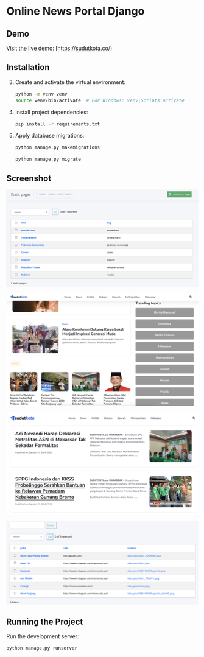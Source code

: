 # Online News Portal Django

## Demo

Visit the live demo: [https://sudutkota.co/)

## Installation


3. Create and activate the virtual environment:

    ```bash
    python -m venv venv
    source venv/bin/activate  # For Windows: venv\Scripts\activate
    ```

4. Install project dependencies:

    ```bash
    pip install -r requirements.txt
    ```

5. Apply database migrations:

    ```bash
    python manage.py makemigrations
    ```

     ```bash
    python manage.py migrate
    ```


## Screenshot

![Screenshot](https://github.com/hermantoXYZ/Online-News-Portal-Django/blob/main/Screen%20Shot%202024-01-06%20at%2010.59.10.png)

![Screenshot](https://github.com/hermantoXYZ/Online-News-Portal-Django/blob/main/image.png)

![Screenshot](https://github.com/hermantoXYZ/Online-News-Portal-Django/blob/main/Screen%20Shot%202024-01-06%20at%2010.58.24.png)

![Screenshot](https://github.com/hermantoXYZ/Online-News-Portal-Django/blob/main/Screen%20Shot%202024-01-06%20at%2010.59.02.png)



## Running the Project

Run the development server:

```bash
python manage.py runserver
